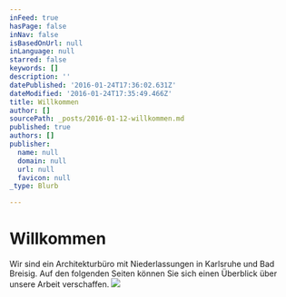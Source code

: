 ```yaml
---
inFeed: true
hasPage: false
inNav: false
isBasedOnUrl: null
inLanguage: null
starred: false
keywords: []
description: ''
datePublished: '2016-01-24T17:36:02.631Z'
dateModified: '2016-01-24T17:35:49.466Z'
title: Willkommen
author: []
sourcePath: _posts/2016-01-12-willkommen.md
published: true
authors: []
publisher:
  name: null
  domain: null
  url: null
  favicon: null
_type: Blurb

---
```

# Willkommen

Wir sind ein Architekturbüro mit Niederlassungen in Karlsruhe und Bad Breisig. Auf den folgenden Seiten können Sie sich einen Überblick über unsere Arbeit verschaffen.
![](https://the-grid-user-content.s3-us-west-2.amazonaws.com/5e55715a-74c0-4116-8c94-2e435cc2efa3.jpg)